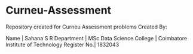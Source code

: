 # Curneu-Assessment
Repository created for Curneu Assessment problems
Created By:

Name        | Sahana S R
Department  | MSc Data Science
College     | Coimbatore Institute of Technology
Register No.| 1832043

